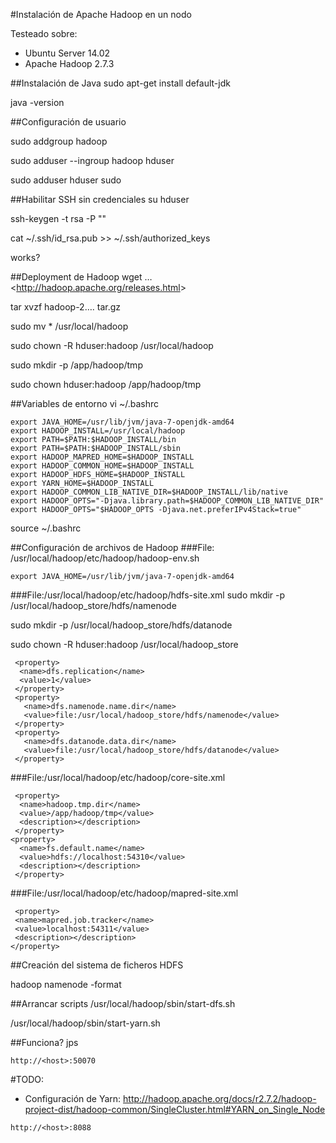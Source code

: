 #Instalación de Apache Hadoop en un nodo

Testeado sobre:
- Ubuntu Server 14.02
- Apache Hadoop 2.7.3

##Instalación de Java
sudo apt-get install default-jdk

java -version 

##Configuración de usuario

sudo addgroup hadoop

sudo adduser --ingroup hadoop hduser

sudo adduser hduser sudo


##Habilitar SSH sin credenciales
su hduser

ssh-keygen -t rsa -P ""

cat ~/.ssh/id_rsa.pub >> ~/.ssh/authorized_keys

works?

##Deployment de Hadoop
wget … <<http://hadoop.apache.org/releases.html>>

tar xvzf  hadoop-2…. tar.gz

sudo mv * /usr/local/hadoop

sudo chown -R hduser:hadoop /usr/local/hadoop

sudo mkdir -p /app/hadoop/tmp

sudo chown hduser:hadoop /app/hadoop/tmp


##Variables de entorno
vi ~/.bashrc
```
export JAVA_HOME=/usr/lib/jvm/java-7-openjdk-amd64
export HADOOP_INSTALL=/usr/local/hadoop
export PATH=$PATH:$HADOOP_INSTALL/bin
export PATH=$PATH:$HADOOP_INSTALL/sbin
export HADOOP_MAPRED_HOME=$HADOOP_INSTALL
export HADOOP_COMMON_HOME=$HADOOP_INSTALL
export HADOOP_HDFS_HOME=$HADOOP_INSTALL
export YARN_HOME=$HADOOP_INSTALL
export HADOOP_COMMON_LIB_NATIVE_DIR=$HADOOP_INSTALL/lib/native
export HADOOP_OPTS="-Djava.library.path=$HADOOP_COMMON_LIB_NATIVE_DIR"
export HADOOP_OPTS="$HADOOP_OPTS -Djava.net.preferIPv4Stack=true"
```
source ~/.bashrc

##Configuración de archivos de Hadoop
###File: /usr/local/hadoop/etc/hadoop/hadoop-env.sh
```
export JAVA_HOME=/usr/lib/jvm/java-7-openjdk-amd64
```

###File:/usr/local/hadoop/etc/hadoop/hdfs-site.xml
sudo mkdir -p /usr/local/hadoop_store/hdfs/namenode

sudo mkdir -p /usr/local/hadoop_store/hdfs/datanode

sudo chown -R hduser:hadoop /usr/local/hadoop_store

```
 <property>
  <name>dfs.replication</name>
  <value>1</value>
 </property>
 <property>
   <name>dfs.namenode.name.dir</name>
   <value>file:/usr/local/hadoop_store/hdfs/namenode</value>
 </property>
 <property>
   <name>dfs.datanode.data.dir</name>
   <value>file:/usr/local/hadoop_store/hdfs/datanode</value>
 </property>
```

###File:/usr/local/hadoop/etc/hadoop/core-site.xml
```
 <property>
  <name>hadoop.tmp.dir</name>
  <value>/app/hadoop/tmp</value>
  <description></description>
 </property>
<property>
  <name>fs.default.name</name>
  <value>hdfs://localhost:54310</value>
  <description></description>
 </property>
```

###File:/usr/local/hadoop/etc/hadoop/mapred-site.xml
 ```
  <property>
  <name>mapred.job.tracker</name>
  <value>localhost:54311</value>
  <description></description>
 </property>
 ```
##Creación del sistema de ficheros HDFS

hadoop namenode -format

##Arrancar scripts
/usr/local/hadoop/sbin/start-dfs.sh

/usr/local/hadoop/sbin/start-yarn.sh

##Funciona?
jps
```
http://<host>:50070
```
#TODO:
- Configuración de Yarn: http://hadoop.apache.org/docs/r2.7.2/hadoop-project-dist/hadoop-common/SingleCluster.html#YARN_on_Single_Node
```
http://<host>:8088
```
